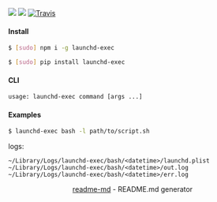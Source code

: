 [![](https://img.shields.io/pypi/v/launchd-exec.svg?maxAge=3600)](https://pypi.org/project/launchd-exec/)
[![](https://img.shields.io/npm/v/launchd-exec.svg?maxAge=3600)](https://www.npmjs.com/package/launchd-exec)
[![Travis](https://api.travis-ci.org/looking-for-a-job/launchd-exec.svg?branch=master)](https://travis-ci.org/looking-for-a-job/launchd-exec/)

#### Install
```bash
$ [sudo] npm i -g launchd-exec
```
```bash
$ [sudo] pip install launchd-exec
```

#### CLI
```bash
usage: launchd-exec command [args ...]
```

#### Examples
```bash
$ launchd-exec bash -l path/to/script.sh
```

logs:
```
~/Library/Logs/launchd-exec/bash/<datetime>/launchd.plist
~/Library/Logs/launchd-exec/bash/<datetime>/out.log
~/Library/Logs/launchd-exec/bash/<datetime>/err.log
```

<p align="center"><a href="https://pypi.org/project/readme-md/">readme-md</a> - README.md generator</p>
